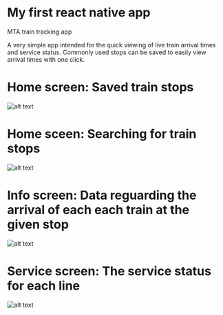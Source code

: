 # My first react native app

MTA train tracking app

A very simple app intended for the quick viewing of live train arrival times and service status. Commonly used stops can be saved to easily view arrival times with one click.

# Home screen: Saved train stops
![alt text](https://github.com/RaymondChoi54/First-React-Native-App/blob/master/screenshots/homeScreen.jpg?raw=true)
# Home sceen: Searching for train stops
![alt text](https://github.com/RaymondChoi54/First-React-Native-App/blob/master/screenshots/homeScreenSearch.jpg?raw=true)
# Info screen: Data reguarding the arrival of each each train at the given stop
![alt text](https://github.com/RaymondChoi54/First-React-Native-App/blob/master/screenshots/infoScreen.jpg?raw=true)
# Service screen: The service status for each line
![alt text](https://github.com/RaymondChoi54/First-React-Native-App/blob/master/screenshots/serviceScreen.jpg?raw=true)
